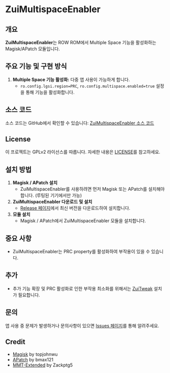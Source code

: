 # ZuiMultispaceEnabler

## 개요
**ZuiMultispaceEnabler**는 ROW ROM에서 Multiple Space 기능을 활성화하는 Magisk/APatch 모듈입니다.

## 주요 기능 및 구현 방식
1. **Multiple Space 기능 활성화:** 다중 앱 사용이 가능하게 합니다.
   - `ro.config.lgsi.region=PRC`, `ro.config.multispace.enabled=true` 설정을 통해 기능을 활성화합니다.

## 소스 코드
소스 코드는 GitHub에서 확인할 수 있습니다: [ZuiMultispaceEnabler 소스 코드](https://github.com/forumi0721/ZuiMultispaceEnabler)

## License
이 프로젝트는 GPLv2 라이선스를 따릅니다. 자세한 내용은 [LICENSE](https://github.com/forumi0721/ZuiMultispaceEnabler/blob/main/LICENSE)를 참고하세요.

## 설치 방법
1. **Magisk / APatch 설치**
   - ZuiMultispaceEnabler를 사용하려면 먼저 Magisk 또는 APatch를 설치해야 합니다. (루팅된 기기에서만 가능)
2. **ZuiMultispaceEnabler 다운로드 및 설치**
   - [Release 페이지](https://github.com/forumi0721/ZuiMultispaceEnabler/releases)에서 최신 버전을 다운로드하여 설치합니다.
3. **모듈 설치**
   - Magisk / APatch에서 ZuiMultispaceEnabler 모듈을 설치합니다.

## 중요 사항
- ZuiMultispaceEnabler는 PRC property를 활성화하여 부작용이 있을 수 있습니다.

## 추가
- 추가 기능 확장 및 PRC 활성화로 인한 부작용 최소화를 위해서는 [ZuiTweak](https://github.com/forumi0721/ZuiTweak) 설치가 필요합니다.

## 문의
앱 사용 중 문제가 발생하거나 문의사항이 있으면 [Issues 페이지](https://github.com/forumi0721/ZuiMultispaceEnabler/issues)를 통해 알려주세요.

## Credit
- [Magisk](https://github.com/topjohnwu/Magisk) by topjohnwu
- [APatch](https://github.com/bmax121/APatch) by bmax121
- [MMT-Extended](https://github.com/Zackptg5/MMT-Extended) by Zackptg5

